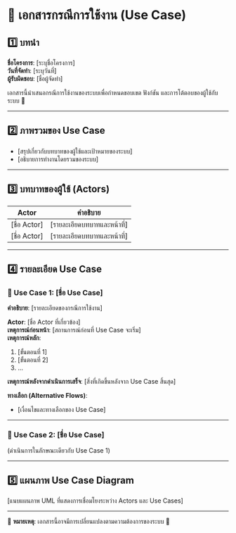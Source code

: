 # 📄 เอกสารกรณีการใช้งาน (Use Case)

## 1️⃣ บทนำ
**ชื่อโครงการ**: [ระบุชื่อโครงการ]  
**วันที่จัดทำ**: [ระบุวันที่]  
**ผู้รับผิดชอบ**: [ชื่อผู้จัดทำ]  

เอกสารนี้นำเสนอกรณีการใช้งานของระบบเพื่อกำหนดขอบเขต ฟังก์ชัน และการโต้ตอบของผู้ใช้กับระบบ 📌

---

## 2️⃣ ภาพรวมของ Use Case
- [สรุปเกี่ยวกับบทบาทของผู้ใช้และเป้าหมายของระบบ]
- [อธิบายการทำงานโดยรวมของระบบ]

---

## 3️⃣ บทบาทของผู้ใช้ (Actors)
| Actor | คำอธิบาย |
|-------|----------|
| [ชื่อ Actor] | [รายละเอียดบทบาทและหน้าที่] |
| [ชื่อ Actor] | [รายละเอียดบทบาทและหน้าที่] |

---

## 4️⃣ รายละเอียด Use Case
### 🎯 Use Case 1: [ชื่อ Use Case]
**คำอธิบาย**: [รายละเอียดของกรณีการใช้งาน]

**Actor**: [ชื่อ Actor ที่เกี่ยวข้อง]  
**เหตุการณ์ก่อนหน้า**: [สถานการณ์ก่อนที่ Use Case จะเริ่ม]  
**เหตุการณ์หลัก**:
1. [ขั้นตอนที่ 1]
2. [ขั้นตอนที่ 2]
3. ...

**เหตุการณ์หลังจากดำเนินการเสร็จ**: [สิ่งที่เกิดขึ้นหลังจาก Use Case สิ้นสุด]

**ทางเลือก (Alternative Flows)**:
- [เงื่อนไขและทางเลือกของ Use Case]

---

### 🎯 Use Case 2: [ชื่อ Use Case]
(ดำเนินการในลักษณะเดียวกับ Use Case 1)

---

## 5️⃣ แผนภาพ Use Case Diagram
[แนบแผนภาพ UML ที่แสดงการเชื่อมโยงระหว่าง Actors และ Use Cases]

---

📌 **หมายเหตุ**: เอกสารนี้อาจมีการเปลี่ยนแปลงตามความต้องการของระบบ 🚀

